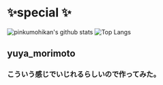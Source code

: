 # ✨special ✨
![pinkumohikan's github stats](https://github-readme-stats.vercel.app/api?username=pinkumohikan&count_private=true&show_icons=true&theme=radical)
![Top Langs](https://github-readme-stats.vercel.app/api/top-langs/?username=pinkumohikan&theme=radical)
## yuya_morimoto
### こういう感じでいじれるらしいので作ってみた。
